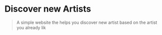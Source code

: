 # Discover new Artists
> A simple website the helps you discover new artist based on the artist you already lik
